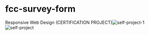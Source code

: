 # fcc-survey-form
Responsive Web Design
(CERTIFICATION PROJECT)![self-project-1](https://github.com/Uzmakh/fcc-survey-form/assets/91914613/f78245d9-1e8b-490c-b691-da0408beaff9)
![self-project](https://github.com/Uzmakh/fcc-survey-form/assets/91914613/6a99c478-cbeb-439b-855c-fad57dd12f43)

